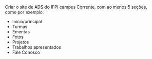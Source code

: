 Criar o site de ADS do IFPI campus Corrente, com ao menos 5 seções, como por exemplo:
* Início/principal
* Turmas
* Ementas
* Fotos
* Projetos
* Trabalhos apresentados
* Fale Conosco
